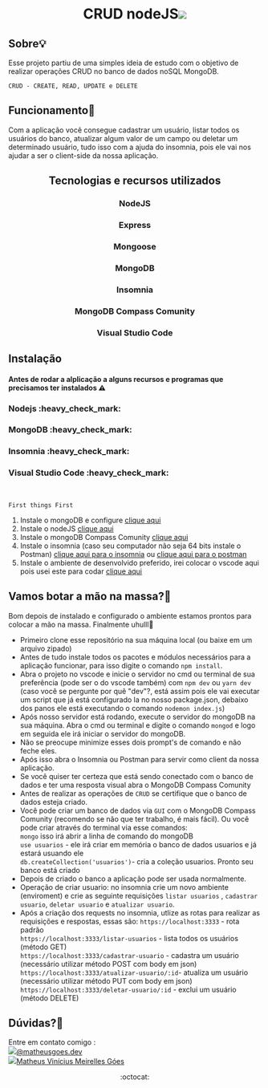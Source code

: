 <h1 align="center">CRUD nodeJS<img src="https://img.icons8.com/color/48/000000/nodejs.png"/></h1>

## Sobre:bulb:
Esse projeto partiu de uma simples ideia de estudo com o objetivo de realizar operações CRUD no banco de dados noSQL MongoDB.

`CRUD - CREATE, READ, UPDATE e DELETE`

## Funcionamento:pushpin:
Com a aplicação você consegue cadastrar um usuário, listar todos os usuários do banco, atualizar algum valor de um campo ou deletar um determinado usuário, tudo isso com a ajuda do insomnia, pois ele vai nos ajudar a ser o client-side da nossa aplicação.

<h2 align="center">Tecnologias e recursos utilizados</h2>
<h3 align="center">NodeJS</h3>
<h3 align="center">Express</h3>
<h3 align="center">Mongoose</h3>
<h3 align="center">MongoDB</h3>
<h3 align="center">Insomnia</h3>
<h3 align="center">MongoDB Compass Comunity</h3>
<h3 align="center">Visual Studio Code</h3>

## Instalação

#### Antes de rodar a alplicação a alguns recursos e programas que precisamos ter instalados :warning:
<h3>Nodejs :heavy_check_mark:</h3>
<h3>MongoDB :heavy_check_mark:</h3>
<h3>Insomnia :heavy_check_mark:</h3>
<h3>Visual Studio Code :heavy_check_mark:</h3>
<br />

`First things First`

1. Instale o mongoDB e configure [clique aqui](https://medium.com/@NetoVieiraLeo/instalando-e-configurando-o-mongodb-no-windows-b1d4e1e58911)
2. Instale o nodeJS [clique aqui](https://nodejs.org/pt-br/download/)
3. Instale o mongoDB Compass Comunity [clique aqui](https://www.mongodb.com/try#atlas.)
4. Instale o insomnia (caso seu computador não seja 64 bits instale o Postman) [clique aqui para o insomnia](https://insomnia.rest/download/) ou [clique aqui para o postman](https://www.postman.com/downloads/)
5. Instale o ambiente de desenvolvido preferido, irei colocar o vscode aqui pois usei este para codar [clique aqui](https://code.visualstudio.com/download)

## Vamos botar a mão na massa?:muscle:
Bom depois de instalado e configurado o ambiente estamos prontos para colocar a mão na massa. Finalmente uhulll:raised_hands:
<br />
- Primeiro clone esse repositório na sua máquina local (ou baixe em um arquivo zipado)
- Antes de tudo instale todos os pacotes e módulos necessários para a aplicação funcionar, para isso digite o comando `npm install`.
- Abra o projeto no vscode e inicie o servidor no cmd ou terminal de sua preferência (pode ser o do vscode também) com `npm dev` ou `yarn dev` (caso você se pergunte por quê "dev"?, está assim pois ele vai executar um script que já está configurado la no nosso package.json, debaixo dos panos ele está executando o comando `nodemon index.js`)
- Após nosso servidor está rodando, execute o servidor do mongoDB na sua máquina. Abra o cmd ou terminal e digite o comando `mongod` e logo em seguida ele irá iniciar o servidor do mongoDB.
- Não se preocupe minimize esses dois prompt's de comando e não feche eles.
- Após isso abra o Insomnia ou Postman para servir como client da nossa aplicação.
- Se você quiser ter certeza que está sendo conectado com o banco de dados e ter uma resposta visual abra o MongoDB Compass Comunity
- Antes de realizar as operações de `CRUD` se certifique que o banco de dados esteja criado.
- Você pode criar um banco de dados via `GUI` com o MongoDB Compass Comunity (recomendo se não que ter trabalho, é mais fácil).
Ou você pode criar através do terminal via esse comandos: <br /> `mongo` isso irá abrir a linha de comando do mongoDB
<br /> `use usuarios` - ele irá criar em memória o banco de dados usuarios e já estará usuando ele 
<br /> `db.createCollection('usuarios')`- cria a coleção usuarios. Pronto seu banco está criado
- Depois de criado o banco a aplicação pode ser usada normalmente.
- Operação de criar usuario: no insomnia crie um novo ambiente (enviroment) e crie as seguinte requisições `listar usuarios` , `cadastrar usuario`, `deletar usuario` e `atualizar usuario`.
- Após a criação dos requests no insomnia, utlize as rotas para realizar as requisições e respostas, essas são:
`https://localhost:3333` - rota padrão <br />
`https://localhost:3333/listar-usuarios` - lista todos os usuários (método GET) <br />
`https://localhost:3333/cadastrar-usuario` - cadastra um usuário (necessário utilizar método POST com body em json)
`https://localhost:3333/atualizar-usuario/:id`- atualiza um usuário (necessário utilizar método PUT com body em json)
`https://localhost:3333/deletar-usuario/:id` - exclui um usuário (método DELETE)

## Dúvidas?:raising_hand:
Entre em contato comigo : <br /> <label><img src="https://img.icons8.com/fluent/40/000000/instagram-new.png"/><a href="https://instagram.com/matheusgoes.dev">@matheusgoes.dev</a></label>
<br />
<label><img src="https://img.icons8.com/officel/40/000000/linkedin.png"/><a href="https://www.linkedin.com/in/matheus-vin%C3%ADcius-meirelles-g%C3%B3es-5b8058aa/">Matheus Vinícius Meirelles Góes</a></label>
<p align="center">:octocat:</p>
